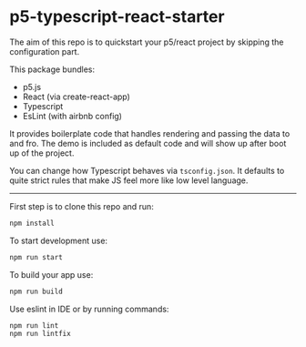 # p5-typescript-react-starter

The aim of this repo is to quickstart your p5/react project by skipping the configuration part.

This package bundles:
- p5.js
- React (via create-react-app)
- Typescript
- EsLint (with airbnb config)

It provides boilerplate code that handles rendering and passing the data to and fro.
The demo is included as default code and will show up after boot up of the project.

You can change how Typescript behaves via ```tsconfig.json```. It defaults to quite strict rules that make JS feel more like low level language.

---

First step is to clone this repo and run:
```bash
npm install
```

To start development use:
```bash
npm run start
```

To build your app use:
```bash
npm run build
```

Use eslint in IDE or by running commands:
```bash
npm run lint
npm run lintfix
```
